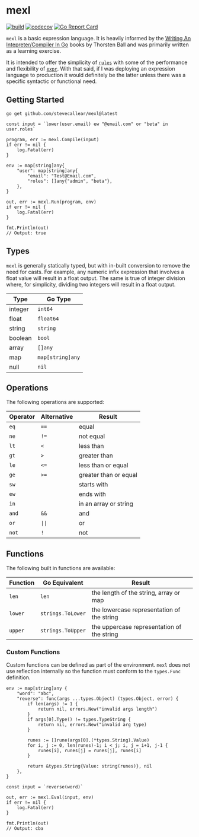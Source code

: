# mexl

[![build](https://github.com/stevecallear/mexl/actions/workflows/build.yml/badge.svg)](https://github.com/stevecallear/mexl/actions/workflows/build.yml)
[![codecov](https://codecov.io/gh/stevecallear/mexl/graph/badge.svg?token=3JBUN06BOD)](https://codecov.io/gh/stevecallear/mexl)
[![Go Report Card](https://goreportcard.com/badge/github.com/stevecallear/mexl)](https://goreportcard.com/report/github.com/stevecallear/mexl)

`mexl` is a basic expression language. It is heavily informed by the [Writing An Intepreter/Compiler In Go](https://interpreterbook.com/) books by Thorsten Ball and was primarily written as a learning exercise.

It is intended to offer the simplicity of [`rules`](https://github.com/nikunjy/rules) with some of the performance and flexibility of [`expr`](https://github.com/expr-lang/expr). With that said, if I was deploying an expression language to production it would definitely be the latter unless there was a specific syntactic or functional need.


## Getting Started
`go get github.com/stevecallear/mexl@latest`

```
const input = `lower(user.email) ew "@email.com" or "beta" in user.roles`

program, err := mexl.Compile(input)
if err != nil {
	log.Fatal(err)
}

env := map[string]any{
	"user": map[string]any{
		"email": "Test@Email.com",
		"roles": []any{"admin", "beta"},
	},
}

out, err := mexl.Run(program, env)
if err != nil {
	log.Fatal(err)
}

fmt.Println(out)
// Output: true
```

## Types
`mexl` is generally statically typed, but with in-built conversion to remove the need for casts. For example, any numeric infix expression that involves a float value will result in a float output. The same is true of integer division where, for simplicity, dividing two integers will result in a float output.

|Type   |Go Type	     |
|---    |---             |
|integer|`int64`         |
|float  |`float64`       |
|string |`string`        |
|boolean|`bool`          |
|array  |`[]any`         |
|map    |`map[string]any`|
|null   |`nil`           |

## Operations
The following operations are supported:

|Operator|Alternative|Result               |
|---     |---        |---                  |
|`eq`    |`==`       |equal                |
|`ne`    |`!=`     	 |not equal            |
|`lt`    |`<`        |less than            |
|`gt`    |`>`        |greater than         |
|`le`    |`<=`       |less than or equal   |
|`ge`    |`>=`       |greater than or equal|
|`sw`    |           |starts with          |
|`ew`    |           |ends with            |
|`in`    |           |in an array or string|
|`and`   |`&&`       |and                  |
|`or`    |`\|\|`     |or                   |
|`not`   |`!`        |not                  |

## Functions
The following built in functions are available:

|Function|Go Equivalent    |Result                                    |
|---	 |---		       |---                                       |
|`len`   |`len`            |the length of the string, array or map    |		
|`lower` |`strings.ToLower`|the lowercase representation of the string|
|`upper` |`strings.ToUpper`|the uppercase representation of the string|

### Custom Functions
Custom functions can be defined as part of the environment. `mexl` does not use reflection internally so the function must conform to the `types.Func` definition.

```
env := map[string]any {
	"word": "abc",
	"reverse": func(args ...types.Object) (types.Object, error) {
		if len(args) != 1 {
			return nil, errors.New("invalid args length")
		}
		if args[0].Type() != types.TypeString {
			return nil, errors.New("invalid arg type)
		}

		runes := []rune(args[0].(*types.String).Value)
		for i, j := 0, len(runes)-1; i < j; i, j = i+1, j-1 {
			runes[i], runes[j] = runes[j], runes[i]
		}
		
		return &types.String{Value: string(runes)}, nil
	},
}

const input = `reverse(word)`

out, err := mexl.Eval(input, env)
if err != nil {
	log.Fatal(err)
}

fmt.Println(out)
// Output: cba
```

